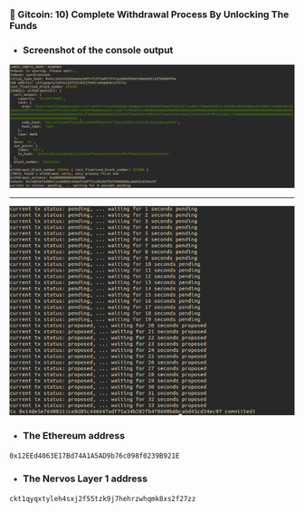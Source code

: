 
### 🍪 Gitcoin: 10) Complete Withdrawal Process By Unlocking The Funds

- ### Screenshot of the console output

<img src="https://github.com/alanfreud/Nervos-gitcoin-projects/blob/master/gitcoin-10/ss1.png"/>
<hr/>
<img src="https://github.com/alanfreud/Nervos-gitcoin-projects/blob/master/gitcoin-10/ss2.png"/>

- ### The Ethereum address

```bash
0x12EEd4063E17Bd74A1A5AD9b76c098f0239B921E
```

- ### The Nervos Layer 1 address

```bash
ckt1qyqxtyleh4sxj2f55tzk9j7hehrzwhqmk8xs2f27zz
```



